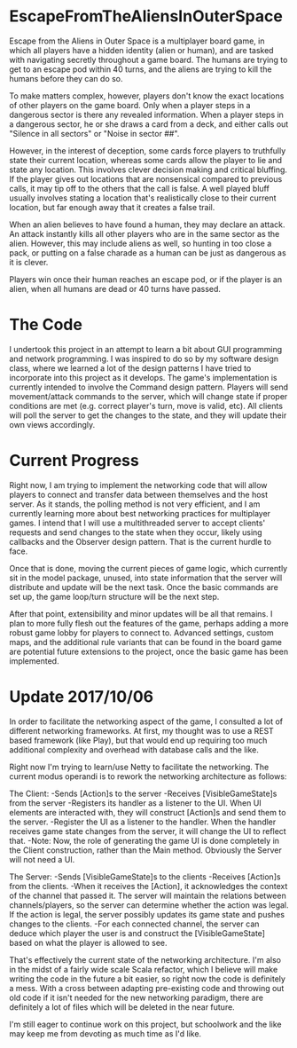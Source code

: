 # EscapeFromTheAliensInOuterSpace

Escape from the Aliens in Outer Space is a multiplayer board game, in which all players have a hidden identity (alien or human), and are tasked with navigating secretly throughout a game board. The humans are trying to get to an escape pod within 40 turns, and the aliens are trying to kill the humans before they can do so.

To make matters complex, however, players don't know the exact locations of other players on the game board. Only when a player steps in a dangerous sector is there any revealed information. When a player steps in a dangerous sector, he or she draws a card from a deck, and either calls out "Silence in all sectors" or "Noise in sector ##".

However, in the interest of deception, some cards force players to truthfully state their current location, whereas some cards allow the player to lie and state any location. This involves clever decision making and critical bluffing. If the player gives out locations that are nonsensical compared to previous calls, it may tip off to the others that the call is false. A well played bluff usually involves stating a location that's realistically close to their current location, but far enough away that it creates a false trail.

When an alien believes to have found a human, they may declare an attack. An attack instantly kills all other players who are in the same sector as the alien. However, this may include aliens as well, so hunting in too close a pack, or putting on a false charade as a human can be just as dangerous as it is clever.

Players win once their human reaches an escape pod, or if the player is an alien, when all humans are dead or 40 turns have passed.

# The Code

I undertook this project in an attempt to learn a bit about GUI programming and network programming. I was inspired to do so by my software design class, where we learned a lot of the design patterns I have tried to incorporate into this project as it develops.
The game's implementation is currently intended to involve the Command design pattern. Players will send movement/attack commands to the server, which will change state if proper conditions are met (e.g. correct player's turn, move is valid, etc). All clients will poll the server to get the changes to the state, and they will update their own views accordingly.

# Current Progress

Right now, I am trying to implement the networking code that will allow players to connect and transfer data between themselves and the host server. As it stands, the polling method is not very efficient, and I am currently learning more about best networking practices for multiplayer games. I intend that I will use a multithreaded server to accept clients' requests and send changes to the state when they occur, likely using callbacks and the Observer design pattern. That is the current hurdle to face.

Once that is done, moving the current pieces of game logic, which currently sit in the model package, unused, into state information that the server will distribute and update will be the next task. Once the basic commands are set up, the game loop/turn structure will be the next step.

After that point, extensibility and minor updates will be all that remains. I plan to more fully flesh out the features of the game, perhaps adding a more robust game lobby for players to connect to. Advanced settings, custom maps, and the additional rule variants that can be found in the board game are potential future extensions to the project, once the basic game has been implemented.

# Update 2017/10/06

In order to facilitate the networking aspect of the game, I consulted a lot of different networking frameworks. At first, my thought was to use a REST based framework (like Play), but that would end up requiring too much additional complexity and overhead with database calls and the like.

Right now I'm trying to learn/use Netty to facilitate the networking. The current modus operandi is to rework the networking architecture as follows:

The Client:
    -Sends [Action]s to the server
    -Receives [VisibleGameState]s from the server
    -Registers its handler as a listener to the UI. When UI elements are interacted with, they will construct [Action]s and send them to the server.
    -Register the UI as a listener to the handler. When the handler receives game state changes from the server, it will change the UI to reflect that.
    -Note: Now, the role of generating the game UI is done completely in the Client construction, rather than the Main method. Obviously the Server will not need a UI.

The Server:
    -Sends [VisibleGameState]s to the clients
    -Receives [Action]s from the clients.
    -When it receives the [Action], it acknowledges the context of the channel that passed it. The server will maintain the relations between channels/players, so the server can determine whether the action was legal. If the action is legal, the server possibly updates its game state and pushes changes to the clients.
    -For each connected channel, the server can deduce which player the user is and construct the [VisibleGameState] based on what the player is allowed to see.

That's effectively the current state of the networking architecture. I'm also in the midst of a fairly wide scale Scala refactor, which I believe will make writing the code in the future a bit easier, so right now the code is definitely a mess. With a cross between adapting pre-existing code and throwing out old code if it isn't needed for the new networking paradigm, there are definitely a lot of files which will be deleted in the near future.

I'm still eager to continue work on this project, but schoolwork and the like may keep me from devoting as much time as I'd like.
